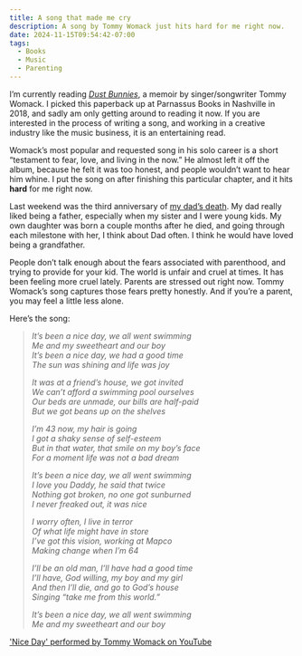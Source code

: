 ```yaml
---
title: A song that made me cry
description: A song by Tommy Womack just hits hard for me right now.
date: 2024-11-15T09:54:42-07:00
tags:
  - Books
  - Music
  - Parenting
---
```


I’m currently reading *[Dust Bunnies](https://bookshop.org/a/21729/9780692180570)*, a memoir by singer/songwriter Tommy Womack. I picked this paperback up at Parnassus Books in Nashville in 2018, and sadly am only getting around to reading it now. If you are interested in the process of writing a song, and working in a creative industry like the music business, it is an entertaining read.

Womack’s most popular and requested song in his solo career is a short “testament to fear, love, and living in the now.” He almost left it off the album, because he felt it was too honest, and people wouldn’t want to hear him whine. I put the song on after finishing this particular chapter, and it hits **hard** for me right now.

Last weekend was the third anniversary of [my dad’s death](/posts/2021-boone.html). My dad really liked being a father, especially when my sister and I were young kids. My own daughter was born a couple months after he died, and going through each milestone with her, I think about Dad often. I think he would have loved being a grandfather.

People don’t talk enough about the fears associated with parenthood, and trying to provide for your kid. The world is unfair and cruel at times. It has been feeling more cruel lately. Parents are stressed out right now. Tommy Womack’s song captures those fears pretty honestly. And if you’re a parent, you may feel a little less alone.

Here’s the song:

<blockquote>
<p style="font-style: italic">It’s been a nice day, we all went swimming<br/>
Me and my sweetheart and our boy<br/>
It’s been a nice day, we had a good time<br/>
The sun was shining and life was joy</p>

<p style="font-style: italic">It was at a friend’s house, we got invited<br/>
We can’t afford a swimming pool ourselves<br/>
Our beds are unmade, our bills are half-paid<br/>
But we got beans up on the shelves</p>

<p style="font-style: italic">I’m 43 now, my hair is going<br/>
I got a shaky sense of self-esteem<br/>
But in that water, that smile on my boy’s face<br/>
For a moment life was not a bad dream</p>

<p style="font-style: italic">It’s been a nice day, we all went swimming<br/>
I love you Daddy, he said that twice<br/>
Nothing got broken, no one got sunburned<br/>
I never freaked out, it was nice</p>

<p style="font-style: italic">I worry often, I live in terror<br/>
Of what life might have in store<br/>
I’ve got this vision, working at Mapco<br/>
Making change when I’m 64</p>

<p style="font-style: italic">I’ll be an old man, I’ll have had a good time<br/>
I’ll have, God willing, my boy and my girl<br/>
And then I’ll die, and go to God’s house<br/>
Singing “take me from this world.”</p>

<p style="font-style: italic">It’s been a nice day, we all went swimming<br/>
Me and my sweetheart and our boy</p>
</blockquote>

['Nice Day' performed by Tommy Womack on YouTube](https://youtu.be/77u3W6fyKt0)